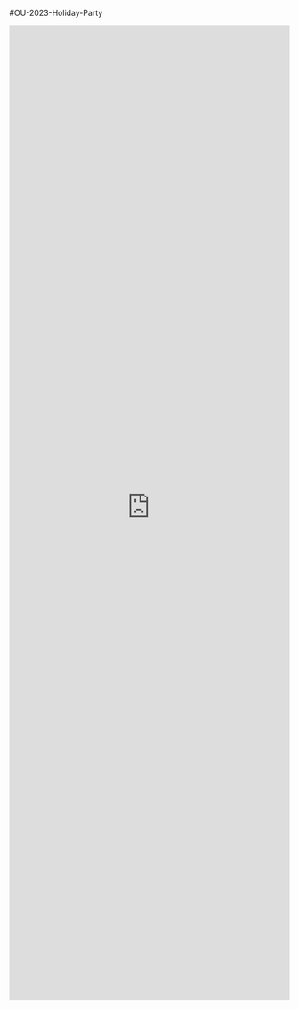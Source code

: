 #OU-2023-Holiday-Party


<iframe
	src="https://radames-real-time-latent-consistency-model.hf.space"
	frameborder="0"
	width="100%"
	height="1750"
	allow="camera;microphone"
	
></iframe>
